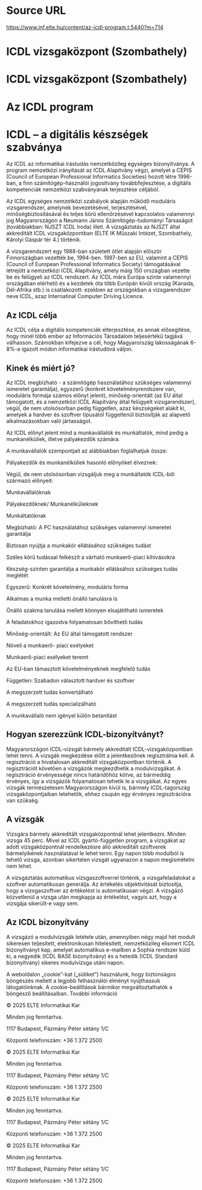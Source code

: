 # Source URL
https://www.inf.elte.hu/content/az-icdl-program.t.5440?m=714

# ICDL vizsgaközpont (Szombathely)
# ICDL vizsgaközpont (Szombathely)
# Az ICDL program
# ICDL – a digitális készségek szabványa
Az ICDL az informatikai írástudás nemzetközileg egységes bizonyítványa. A program nemzetközi irányítását az ICDL Alapítvány végzi, amelyet a CEPIS (Council of European Professional Informatics Societies) hozott létre 1996-ban, a finn számítógép-használói jogosítvány továbbfejlesztése, a digitális kompetenciák nemzetközi szabványának terjesztése céljából.

Az ICDL egységes nemzetközi szabályok alapján működő moduláris vizsgarendszer, amelynek bevezetésével, terjesztésével, minőségbiztosításával és teljes körű ellenőrzésével kapcsolatos valamennyi jog Magyarországon a Neumann János Számítógép-tudományi Társaságot (továbbiakban: NJSZT ICDL Iroda) illeti. A vizsgáztatás az NJSZT által akkreditált ICDL vizsgaközpontban (ELTE IK Műszaki Intézet, Szombathely, Károlyi Gáspár tér 4.) történik.

A vizsgarendszert egy 1988-ban született ötlet alapján először Finnországban vezették be, 1994-ben. 1997-ben az EU, valamint a CEPIS (Council of European Professional Informatics Society) támogatásával létrejött a nemzetközi ICDL Alapítvány, amely máig 150 országban vezette be és felügyeli az ICDL rendszert. Az ICDL mára Európa szinte valamennyi országában elérhető és a kezdetek óta több Európán kívüli ország (Kanada, Dél-Afrika stb.) is csatlakozott: ezekben az országokban a vizsgarendszer neve ICDL, azaz Internatinal Computer Driving Licence.

## Az ICDL célja
Az ICDL célja a digitális kompetenciák elterjesztése, és annak elősegítése, hogy minél több ember az Információs Társadalom teljesértékű tagjává válhasson. Számokban kifejezve a cél, hogy Magyarország lakosságának 6-8%-a igazolt módon informatikai írástudóvá váljon.

## Kinek és miért jó?
Az ICDL megbízható - a számítógép használatához szükséges valamennyi ismeretet garantálja), egyszerű (konkrét követelményrendszere van, moduláris formája számos előnyt jelent), minőség-orientált (az EU által támogatott, és a nemzetközi ICDL Alapítvány által felügyelt vizsgarendszer), végül, de nem utolsósorban pedig független, azaz készségeket alakít ki, amelyek a hardver és szoftver típusától függetlenül biztosítják az alapvető alkalmazásokban való jártasságot.

Az ICDL előnyt jelent mind a munkavállalók és munkáltatók, mind pedig a munkanélküliek, illetve pályakezdők számára.

A munkavállalók szempontjait az alábbiakban foglalhatjuk össze:

Pályakezdők és munkanélküliek hasonló előnyöket élveznek:

Végül, de nem utolsósorban vizsgáljuk meg a munkáltatók ICDL-ből származó előnyeit:

Munkavállalóknak

Pályakezdőknek/
			Munkanélkülieknek

Munkáltatóknak

Megbízható:
			A PC használatához szükséges valamennyi ismeretet garantálja

Biztosan nyújtja a munkakör ellátásához szükséges tudást

Széles körű tudással felkészít a várható munkaerő-piaci kihívásokra

Készség-szinten garantálja a munkakör ellátásához szükséges tudás meglétét

Egyszerű:
			Konkrét követelmény, moduláris forma

Alkalmas a munka melletti önálló tanulásra is

Önálló szakma tanulása mellett könnyen elsajátítható ismeretek

A feladatokhoz igazodva folyamatosan bővíthető tudás

Minőség-orientált:
			Az EU által támogatott rendszer

Növeli a munkaerő- piaci esélyeket

Munkaerő-piaci esélyeket teremt

Az EU-ban támasztott követelményeknek megfelelő tudás

Független:
			Szabadon választott hardver és szoftver

A megszerzett tudás konvertálható

A megszerzett tudás specializálható

A munkavállaló nem igényel külön betanítást

## Hogyan szerezzünk ICDL-bizonyítványt?
Magyarországon ICDL-vizsgát bármely akkreditált ICDL-vizsgaközpontban lehet tenni. A vizsgák megkezdése előtt a jelentkezőnek regisztrálnia kell. A regisztráció a hivatalosan akkreditált vizsgaközpontban történik. A regisztrációt követően a vizsgázók megkezdhetik a modulvizsgákat. A regisztráció érvényessége nincs határidőhöz kötve, az bármeddig érvényes, így a vizsgázók folyamatosan tehetik le a vizsgáikat. Az egyes vizsgák természetesen Magyarországon kívül is, bármely ICDL-tagország vizsgaközpontjaiban letehetők, ehhez csupán egy érvényes regisztrációra van szükség.

## A vizsgák
Vizsgára bármely akkreditált vizsgaközpontnál lehet jelentkezni. Minden vizsga 45 perc. Mivel az ICDL gyártó-független program, a vizsgákat az adott vizsgaközpontnál rendelkezésre álló akkreditált szoftverek bármelyikének használatával le lehet tenni. Egy napon több modulból is tehető vizsga, azonban sikertelen vizsgát ugyanazon a napon megismételni nem lehet.

A vizsgáztatás automatikus vizsgaszoftverrel történik, a vizsgafeladatokat a szoftver automatikusan generálja. Az értékelés objektivitását biztosítja, hogy a vizsgaszoftver az értékelést is automatikusan végzi. A vizsgázó közvetlenül a vizsga után megkapja az értékelést, vagyis azt, hogy a vizsgája sikerült-e vagy sem.

## Az ICDL bizonyítvány
A vizsgázó a modulvizsgák letétele után, amennyiben négy majd hét modult sikeresen teljesített, elektronikusan hitelesített, nemzetközileg elismert ICDL bizonyítványt kap, amelyet automatikus e-mailben a Sophia rendszer küld ki, a negyedik (ICDL BASE bizonyítvány) és a hetedik (ICDL Standard bizonyítvány) sikeres modulvizsga utáni napon.

A weboldalon „cookie”-kat („sütiket”) használunk, hogy biztonságos böngészés mellett a legjobb felhasználói élményt nyújthassuk látogatóinknak. A cookie-beállítások bármikor megváltoztathatók a böngésző beállításaiban. További információ

© 2025 ELTE Informatikai Kar

Minden jog fenntartva.

1117 Budapest, Pázmány Péter sétány 1/C

Központi telefonszám: +36 1 372 2500

© 2025 ELTE Informatikai Kar

Minden jog fenntartva.

1117 Budapest, Pázmány Péter sétány 1/C

Központi telefonszám: +36 1 372 2500

© 2025 ELTE Informatikai Kar

Minden jog fenntartva.

1117 Budapest, Pázmány Péter sétány 1/C

Központi telefonszám: +36 1 372 2500

© 2025 ELTE Informatikai Kar

Minden jog fenntartva.

1117 Budapest, Pázmány Péter sétány 1/C

Központi telefonszám: +36 1 372 2500